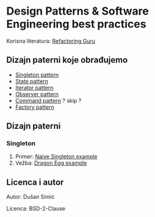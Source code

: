 # Design Patterns & Software Engineering best practices

Korisna literatura: [Refactoring Guru](https://refactoring.guru/design-patterns/java)

## Dizajn paterni koje obrađujemo

- [Singleton pattern](https://refactoring.guru/design-patterns/singleton)
- [State pattern](https://refactoring.guru/design-patterns/state)
- [Iterator pattern](https://refactoring.guru/design-patterns/iterator)
- [Observer pattern](https://refactoring.guru/design-patterns/observer)
- [Command pattern](https://refactoring.guru/design-patterns/command) ? skip ?
- [Factory pattern](https://refactoring.guru/design-patterns/factory-method)

## Dizajn paterni

### Singleton

1. Primer: [Naive Singleton example](01_singleton/NaiveSingletonExample.java)
2. Vežba: [Dragon Egg example](01_singleton/PRACTICE.md)

## Licenca i autor

Autor: Dušan Simić

Licenca: BSD-2-Clause
